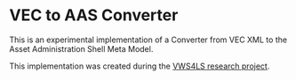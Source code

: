 # VEC to AAS Converter

This is an experimental implementation of a Converter from VEC XML to the Asset Administration Shell Meta Model.

This implementation was created during the [VWS4LS research project](https://github.com/VWS4LS).  
